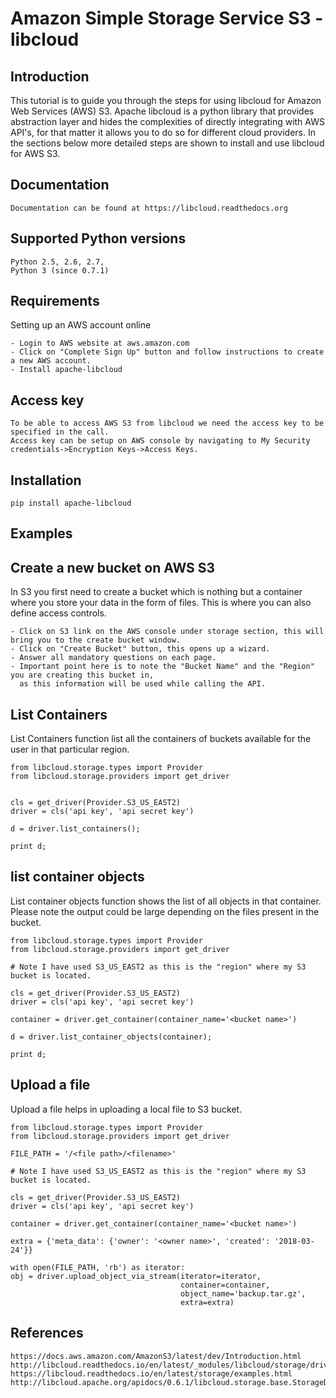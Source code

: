 **Amazon Simple Storage Service S3 - libcloud**
====================================================


Introduction
------------

This tutorial is to guide you through the steps for using libcloud for Amazon Web Services (AWS) S3. Apache libcloud is a python library that provides abstraction layer and hides the complexities of directly integrating with AWS API's, for that matter it allows you to do so for different cloud providers. In the sections below more detailed steps are shown to install and use libcloud for AWS S3.

Documentation
-------------
	Documentation can be found at https://libcloud.readthedocs.org

Supported Python versions
-------------------------

    Python 2.5, 2.6, 2.7,
    Python 3 (since 0.7.1)

Requirements
------------

Setting up an AWS account online

	- Login to AWS website at aws.amazon.com
	- Click on "Complete Sign Up" button and follow instructions to create a new AWS account.
	- Install apache-libcloud
	
Access key
------------------------

	To be able to access AWS S3 from libcloud we need the access key to be specified in the call. 
	Access key can be setup on AWS console by navigating to My Security credentials->Encryption Keys->Access Keys.

Installation
------------

	pip install apache-libcloud

Examples
------------

Create a new bucket on AWS S3
------------
In S3 you first need to create a bucket which is nothing but a container where you store your data in the form of files. This is where you can also define access controls.

	- Click on S3 link on the AWS console under storage section, this will bring you to the create bucket window.
	- Click on "Create Bucket" button, this opens up a wizard.
	- Answer all mandatory questions on each page.
	- Important point here is to note the "Bucket Name" and the "Region" you are creating this bucket in, 
	  as this information will be used while calling the API.

List Containers
---------------

List Containers function list all the containers of buckets available for the user in that particular region.

	from libcloud.storage.types import Provider
	from libcloud.storage.providers import get_driver


	cls = get_driver(Provider.S3_US_EAST2)
	driver = cls('api key', 'api secret key')
 
	d = driver.list_containers();

	print d;


list container objects
----------------------

List container objects function shows the list of all objects in that container. Please note the output could be large depending on the files present in the bucket.

	from libcloud.storage.types import Provider
	from libcloud.storage.providers import get_driver
	
	# Note I have used S3_US_EAST2 as this is the "region" where my S3 bucket is located.

	cls = get_driver(Provider.S3_US_EAST2)
	driver = cls('api key', 'api secret key')
	
	container = driver.get_container(container_name='<bucket name>')
	
	d = driver.list_container_objects(container);
	
	print d;

Upload a file
-------------

Upload a file helps in uploading a local file to S3 bucket.

	from libcloud.storage.types import Provider
	from libcloud.storage.providers import get_driver

	FILE_PATH = '/<file path>/<filename>'

	# Note I have used S3_US_EAST2 as this is the "region" where my S3 bucket is located.

	cls = get_driver(Provider.S3_US_EAST2)
	driver = cls('api key', 'api secret key')

	container = driver.get_container(container_name='<bucket name>')

	extra = {'meta_data': {'owner': '<owner name>', 'created': '2018-03-24'}}

	with open(FILE_PATH, 'rb') as iterator:
    obj = driver.upload_object_via_stream(iterator=iterator,
                                          container=container,
                                          object_name='backup.tar.gz',
                                          extra=extra)


References
------------

	https://docs.aws.amazon.com/AmazonS3/latest/dev/Introduction.html
	http://libcloud.readthedocs.io/en/latest/_modules/libcloud/storage/drivers/s3.html
	https://libcloud.readthedocs.io/en/latest/storage/examples.html
	http://libcloud.apache.org/apidocs/0.6.1/libcloud.storage.base.StorageDriver.html

